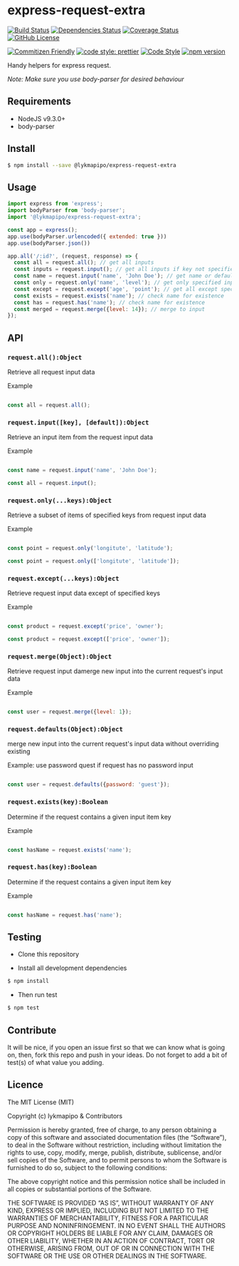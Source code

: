 # express-request-extra

[![Build Status](https://app.travis-ci.com/lykmapipo/express-request-extra.svg?branch=master)](https://app.travis-ci.com/lykmapipo/express-request-extra)
[![Dependencies Status](https://david-dm.org/lykmapipo/express-request-extra.svg)](https://david-dm.org/lykmapipo/express-request-extra)
[![Coverage Status](https://coveralls.io/repos/github/lykmapipo/express-request-extra/badge.svg?branch=master)](https://coveralls.io/github/lykmapipo/express-request-extra?branch=master)
[![GitHub License](https://img.shields.io/github/license/lykmapipo/express-request-extra)](https://github.com/lykmapipo/express-request-extra/blob/master/LICENSE)

[![Commitizen Friendly](https://img.shields.io/badge/commitizen-friendly-brightgreen.svg)](http://commitizen.github.io/cz-cli/)
[![code style: prettier](https://img.shields.io/badge/code_style-prettier-ff69b4.svg)](https://github.com/prettier/prettier)
[![Code Style](https://badgen.net/badge/code%20style/airbnb/ff5a5f?icon=airbnb)](https://github.com/airbnb/javascript)
[![npm version](https://img.shields.io/npm/v/@lykmapipo/express-request-extra)](https://www.npmjs.com/package/@lykmapipo/express-request-extra)

Handy helpers for express request.

*Note: Make sure you use body-parser for desired behaviour*


## Requirements

- NodeJS v9.3.0+
- body-parser

## Install
```sh
$ npm install --save @lykmapipo/express-request-extra
```

## Usage

```javascript
import express from 'express';
import bodyParser from 'body-parser';
import '@lykmapipo/express-request-extra';

const app = express();
app.use(bodyParser.urlencoded({ extended: true }))
app.use(bodyParser.json())

app.all('/:id?', (request, response) => {
  const all = request.all(); // get all inputs
  const inputs = request.input(); // get all inputs if key not specified
  const name = request.input('name', 'John Doe'); // get name or default
  const only = request.only('name', 'level'); // get only specified inputs
  const except = request.except('age', 'point'); // get all except specified input
  const exists = request.exists('name'); // check name for existence
  const has = request.has('name'); // check name for existence
  const merged = request.merge({level: 14}); // merge to input
});
```

## API

### `request.all():Object`
Retrieve all request input  data

Example
```js

const all = request.all();

```

### `request.input([key], [default]):Object`
Retrieve an input item from the request input data

Example
```js

const name = request.input('name', 'John Doe');

const all = request.input();

```

### `request.only(...keys):Object`
Retrieve a subset of items of specified keys from request input data

Example
```js

const point = request.only('longitute', 'latitude');

const point = request.only(['longitute', 'latitude']);

```

### `request.except(...keys):Object`
Retrieve request input data except of specified keys

Example
```js

const product = request.except('price', 'owner');

const product = request.except(['price', 'owner']);

```

### `request.merge(Object):Object`
Retrieve request input damerge new input into the current request's input data

Example
```js

const user = request.merge({level: 1});

```

### `request.defaults(Object):Object`
merge new input into the current request's input data without overriding existing

Example: use password quest if request has no password input
```js

const user = request.defaults({password: 'guest'});

```

### `request.exists(key):Boolean`
Determine if the request contains a given input item key

Example
```js

const hasName = request.exists('name');

```

### `request.has(key):Boolean`
Determine if the request contains a given input item key

Example
```js

const hasName = request.has('name');

```




## Testing
* Clone this repository

* Install all development dependencies
```sh
$ npm install
```
* Then run test
```sh
$ npm test
```

## Contribute
It will be nice, if you open an issue first so that we can know what is going on, then, fork this repo and push in your ideas. Do not forget to add a bit of test(s) of what value you adding.

## Licence
The MIT License (MIT)

Copyright (c) lykmapipo & Contributors

Permission is hereby granted, free of charge, to any person obtaining a copy of this software and associated documentation files (the “Software”), to deal in the Software without restriction, including without limitation the rights to use, copy, modify, merge, publish, distribute, sublicense, and/or sell copies of the Software, and to permit persons to whom the Software is furnished to do so, subject to the following conditions:

The above copyright notice and this permission notice shall be included in all copies or substantial portions of the Software.

THE SOFTWARE IS PROVIDED “AS IS”, WITHOUT WARRANTY OF ANY KIND, EXPRESS OR IMPLIED, INCLUDING BUT NOT LIMITED TO THE WARRANTIES OF MERCHANTABILITY, FITNESS FOR A PARTICULAR PURPOSE AND NONINFRINGEMENT. IN NO EVENT SHALL THE AUTHORS OR COPYRIGHT HOLDERS BE LIABLE FOR ANY CLAIM, DAMAGES OR OTHER LIABILITY, WHETHER IN AN ACTION OF CONTRACT, TORT OR OTHERWISE, ARISING FROM, OUT OF OR IN CONNECTION WITH THE SOFTWARE OR THE USE OR OTHER DEALINGS IN THE SOFTWARE. 
